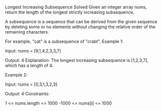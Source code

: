 Longest Increasing Subsequence
Solved 
Given an integer array nums, return the length of the longest strictly increasing subsequence.

A subsequence is a sequence that can be derived from the given sequence by deleting some or no elements without changing the relative order of the remaining characters.

For example, "cat" is a subsequence of "crabt".
Example 1:

Input: nums = [9,1,4,2,3,3,7]

Output: 4
Explanation: The longest increasing subsequence is [1,2,3,7], which has a length of 4.

Example 2:

Input: nums = [0,3,1,3,2,3]

Output: 4
Constraints:

1 <= nums.length <= 1000
-1000 <= nums[i] <= 1000
